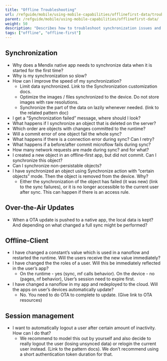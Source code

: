 ```yaml
---
title: "Offline Troubleshooting"
url: /refguide/mobile/using-mobile-capabilities/offlinefirst-data/troubleshooting/
parent: /refguide/mobile/using-mobile-capabilities/offlinefirst-data/
weight: 50
description: "Describes how to troubleshoot synchronization issues and optimize app performance."
tags: ["offline", "offline-first"]
---
```


## Synchronization
- Why does a Mendix native app needs to synchronize data when it is started for the first time?
- Why is my synchronization so slow?
- How can I improve the speed of my synchronization?
    - Limit data synchronized. Link to the Synchronization customization docs.
    - Optimize the images / files synchronized to the device. Do not store images with raw resolutions.
    - Synchronize the part of the data on lazily whenever needed. (link to the related pattern doc)
- I get a “Synchronization failed” message, where should I look?
- What happens if I synchronize an object that is deleted on the server?
- Which order are objects with changes committed to the runtime?
- Will a commit error of one object fail the whole sync?
- What happens if there is a connection error during sync? Can I retry?
- What happens if a before/after commit microflow fails during sync?
- How many network requests are made during sync? and for what?
- I created a new object in an offline-first app, but did not commit. Can I synchronize this object?
- Can I synchronize non-persistable objects?
- I have synchronized an object using Synchronize action with “certain objects” mode. Then the object is removed from the device. Why?
    - Either the synchronization of the object has failed (it was new) (link to the sync failures), or it is no longer accessible to the current user after sync. This can happen if there is an access rule.

## Over-the-Air Updates
- When a OTA update is pushed to a native app, the local data is kept? And depending on what changed a full sync might be performed?

## Offline-Client
- I have changed a constant’s value which is used in a nanoflow and restarted the runtime. Will the users receive the new value immediately?
- I have changed the the roles of a user. Will this be immediately reflected in the user’s app?
    - On the runtime - yes (sync, mf calls behavior). On the device - no (pages, nf behavior), User’s session need to expire first.
- I have changed a nanoflow in my app and redeployed to the cloud. Will the apps on user’s devices automatically update?
    - No. You need to do OTA to complete to update. (Give link to OTA resources)
    
## Session management
- I want to automatically logout a user after certain amount of inactivity. How can I do that?
    - We recommend to model this out by yourself and also decide to really logout the user (losing unsynced data) or relogin the current user instead. (Link to the pattern docs). We don’t recommend using a short authentication token duration for that.
